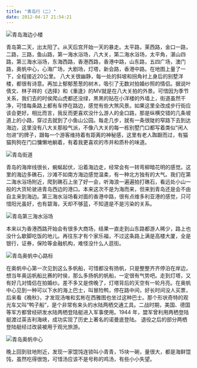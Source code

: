 ```yaml
---
title: "青岛行（二）"
date: 2012-04-17 21:54:21
---
```


![](../../../images/2012/IMG_9447.jpg "青岛海边小楼")

青岛第二天，出太阳了。从天后宫开始一天的暴走。太平路，莱西路，金口一路，二路，三路，鱼山路，第一海水浴场，八大关，第二海水浴场，太平角，湛山四路，第三海水浴场，东海西路，香港西路，香港中路，山东路，五四广场，澳门路，奥帆中心，心海广场，大剧场，灯塔，新会路，香港中路。在地图上量了一下，全程接近20公里。 八大关很幽静，每一处的斜坡和拐角衬上身后的别墅洋楼，都很有诗意。再加上郁郁葱葱的树木，吸引了无数对拍婚纱照的情侣。据说叶倩文、林子祥的《选择》和《重逢》的MV就是在八大关拍的外景。可惜因为季节关系，我们去的时侯爬山虎都还没绿，黑黑的贴在小洋楼的外墙上，街道虽然干净，可惜每条路上都有车停在路边，感觉有些大煞风景。如果这里全改成步行街应该会更好。相比而言，我反而更喜欢没什么游人的金口路，那是纵横交错的几条坡道上的小路，穿过去就到了小鱼山公园。每走几步，就有一条很陡的窄路下去到达海边，这里没有八大关那般气派，不像八大关的每一栋别墅门口都写着类似“闲人勿进”的牌子，跟每一个游客维持着有距离的神秘感，这里有老人踟蹰而过，有猫猫狗狗在门口慵懒地躺着，有着我更喜欢的市井和质朴的味道。 

![](../../../images/2012/IMG_9466.jpg "青岛街道")

青岛的海岸线很长，蜿蜒起伏，沿着海边走，经常会有一转弯柳暗花明的感觉。这里的海边多礁石，沙滩不如南方海边感觉温柔，有一种北方独有的大气。我们在第二海水浴场附近，爬到礁石上坐了好一会，听海浪一遍遍拍打礁石，看远处小山一般的大货轮驶进青岛西边的港口。本来这次不是为海而来，但来到青岛还是会不由自主来到海边。第三海水浴场看对面的香港中路，很有点维多利亚港的感觉，只可惜阳光虽好，也有碧海，天却不够蓝，不知道是不是污染的关系。 

![](../../../images/2012/IMG_9610.jpg "青岛第三海水浴场")

本来以为香港西路开始会有很多大商场，结果一直走到山东路都游人稀少，路上也没什么歇脚吃饭的地儿。再往东才有个家乐福，不过这条路上满是高楼大厦，全是银行，证券，保险等金融机构，难怪没什么人逛街。 

![](../../../images/2012/IMG_9667.jpg "青岛奥帆中心路标")

在奥帆中心第一次见到这么多帆船，可惜都没有扬帆，只是整整齐齐停泊在岸边，想当年奥运帆船比赛的时侯，那么多扬帆的帆船，一定很有气势吧。走到灯塔，又有好几对情侣在拍婚纱。差不多又是傍晚了，灯塔背后的天空有一轮月亮。在奥帆中心见到一种可以下水的海上巴士，叫冒险鸭，停在路中间，好长时间没人买票，后来看《晚秋》，才发现汤唯和玄彬在西雅图也坐过这种巴士。那个形状奇特的观光车又叫“鸭子船”，是个非常有来头的水陆两栖交通工具。二战时期，美国、德国等军方都曾经研发水陆两栖登陆艇进入军事使用。1944 年，盟军曾利用两栖登陆艇渡过英吉利海峡，成功实现了历史上著名的诺曼底登陆。 退役之后的部分两栖登陆艇经过改装被用于观光旅游。 

![](../../../images/2012/IMG_9707.jpg "青岛奥帆中心")

晚上回到驻地附近，发现一家馄饨连锁叫小青青，15块一碗，量很大，都是海鲜馄饨，虽然吃得很饱，可惜汤应该不是号称的鸡汤，有些小小失望。